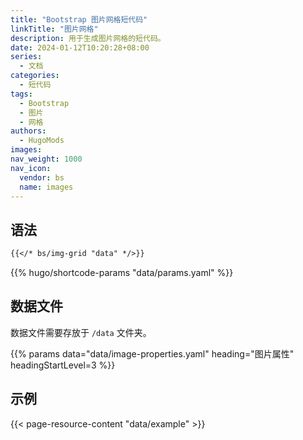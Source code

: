 ```yaml
---
title: "Bootstrap 图片网格短代码"
linkTitle: "图片网格"
description: 用于生成图片网格的短代码。
date: 2024-01-12T10:20:28+08:00
series:
  - 文档
categories:
  - 短代码
tags:
  - Bootstrap
  - 图片
  - 网格
authors:
  - HugoMods
images:
nav_weight: 1000
nav_icon:
  vendor: bs
  name: images
---
```


## 语法

```markdown
{{</* bs/img-grid "data" */>}}
```

{{% hugo/shortcode-params "data/params.yaml" %}}

## 数据文件

数据文件需要存放于 `/data` 文件夹。

{{% params data="data/image-properties.yaml" heading="图片属性" headingStartLevel=3 %}}

## 示例

{{< page-resource-content "data/example" >}}
